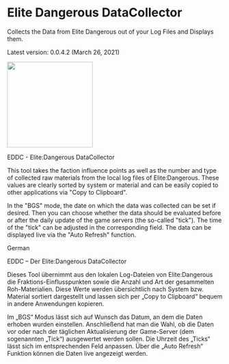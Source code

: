 # Elite Dangerous DataCollector
Collects the Data from Elite Dangerous out of your Log Files and Displays them.

Latest version: 0.0.4.2 (March 26, 2021)

<img src="https://i.imgur.com/kjsyOgz.png" height="200px">

EDDC - Elite:Dangerous DataCollector

This tool takes the faction influence points as well as the number and type of collected raw materials from the local log files of Elite:Dangerous. 
These values are clearly sorted by system or material and can be easily copied to other applications via "Copy to Clipboard".

In the "BGS" mode, the date on which the data was collected can be set if desired. Then you can choose whether the data should be evaluated before or after the daily update of the game servers (the so-called "tick"). The time of the "tick" can be adjusted in the corresponding field. The data can be displayed live via the "Auto Refresh" function. 

German

EDDC – Der Elite:Dangerous DataCollector

Dieses Tool übernimmt aus den lokalen Log-Dateien von Elite:Dangerous die Fraktions-Einflusspunkten sowie die Anzahl und Art der gesammelten Roh-Materialien. Diese Werte werden übersichtlich nach System bzw. Material sortiert dargestellt und lassen sich per „Copy to Clipboard“ bequem in andere Anwendungen kopieren.

Im „BGS“ Modus lässt sich auf Wunsch das Datum, an dem die Daten erhoben wurden einstellen. Anschließend hat man die Wahl, ob die Daten vor oder nach der täglichen Aktualisierung der Game-Server (dem sogenannten „Tick“) ausgewertet werden sollen. Die Uhrzeit des „Ticks“ lässt sich im entsprechenden Feld anpassen. Über die „Auto Refresh“ Funktion können die Daten live angezeigt werden. 
